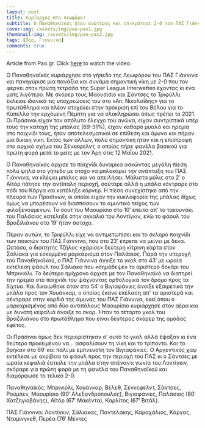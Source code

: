 ```yaml
---
layout: post
title: Κυρίαρχος στη Λεωφόρο!
subtitle: Ο Παναθηναϊκός ήταν ανώτερος και επικράτησε 2-0 του ΠΑΣ Γιάννινα
cover-img: /assets/img/pao-pas1.jpg
thumbnail-img: /assets/img/pao-pas2.jpg
tags: [Παο, Γιαννινα]
comments: true
---
```

Article from Pao.gr.
Click [here](https://www.youtube.com/watch?v=ZCXEJpZn5pI)  to watch the video.

Ο Παναθηναϊκός κυριάρχησε στο γήπεδο της Λεωφόρου του ΠΑΣ Γιάννινα και πανηγύρισε μια πανάξια και συνάμα σημαντική νίκη με 2-0 που τον φέρνει στην πρώτη τετράδα της
 Super League Ιnterwetten έχοντας κι ένα ματς λιγότερο. Με σκόρερ τους Μαουσίσιο και Σάντσες το Τριφύλλι έκλεισε ιδανικά τις υποχρεώσεις του στο «Απ. Νικολαΐδης» 
 για το πρωτάθλημα και πλέον στοχεύει στην πρόκριση επί του Βόλου για το Κύπελλο την ερχόμενη Πέμπτη για να ολοκληρώσει όπως πρέπει το 2021.
Οι Πράσινοι είχαν τον απόλυτο έλεγχο του αγώνα, είχαν συντριπτικά υπέρ τους την κατοχή της μπάλας (69-31%), είχαν καθαρό μυαλό και ηρεμία στο παιχνίδι τους, 
ήταν αποτελεσματικοί σε επίθεση και άμυνα και πήραν μια δίκαιη νίκη. Εκτός των άλλων, πολύ σημαντική ήταν και η επιστροφή στο αρχικό σχήμα του Σένκεφελντ,
ο οποίος πήρε φανέλα βασικού για πρώτη φορά μετά το ματς με τον Άρη στις 12 Μαΐου 2021.

Ο Παναθηναϊκός άρχισε το παιχνίδι δυναμικά ασκώντας μεγάλη πίεση πολύ ψηλά στο γήπεδο με στόχο να μπλοκάρει την ανάπτυξη του ΠΑΣ Γιάννινα, να κλέψει μπάλες και να απειλήσει. 
Μάλιστα μόλις στο 2′ ο Αϊτόρ πάτησε την αντίπαλη περιοχή, σούταρε αλλά η μπάλα κόντραρε στο πόδι του Κάργα και κατέληξε κόρνερ.
Η πίεση συνεχίστηκε από την πλευρά των Πρασίνων, οι οποίοι είχαν την κυκλοφορία της μπάλας δίχως όμως να μπορέσουν να διασπάσουν το αμυντικό τείχος των φιλοξενούμενων.
Το σουτ του Μαουρίσιο στο 10′ έπειτα απ’ το τακουνάκι του Παλάσιος κατέληξε στην αγκαλιά του Λοντίγκιν, ενώ το φάουλ του Βραζιλιάνου στο 19′ ήταν άστοχο.

Πέραν αυτών, το Τριφύλλι είχε να αντιμετωπίσει και το σκληρό παιχνίδι των παικτών του ΠΑΣ Γιάννινα, που στο 23′ έπρεπε να μείνει με δέκα. Ωστόσο, ο διαιτητής Τζήλος 
«χάρισε» δεύτερη κίτρινη κάρτα στον Σάλιακα για εσκεμμένο μαρκάρισμα στον Παλάσιος. Παρά  την υπεροχή τού Παναθηναϊκού, ο ΠΑΣ Γιάννινα άγγιξε το γκολ στο 43′ με ωραία
εκτέλεση φάουλ του Σάλιακα που «σημάδεψε» το αριστερό δοκάρι του Μπρινιόλι.
Το δεύτερο ημίχρονο άρχισε με τον Παναθηναϊκό να διατηρεί την ηρεμία στο παιχνίδι του ψάχνοντας ορθολογικά τον δρόμο προς τα δίχτυα. Και δικαιώθηκε όταν στο 54′ 
ο Βιγιαφάνιες άνοιξε εξαιρετικά την μπάλα προς τον Χουάνκαρ, ο οποίος έκανε επέλαση απ’ τα αριστερά και σέντραρε στην καρδιά της άμυνας του ΠΑΣ Γιάννινα, εκεί όπου 
ο μαρκαρισμένος από δύο αντιπάλους Μαουρίσιο κυριάρχησε στον αέρα και με δυνατή κεφαλιά άνοιξε το σκορ. Ήταν το τέταρτο γκολ του Βραζιλιάνου στο πρωτάθλημα που είναι
δεύτερος σκόρερ της ομάδας εφέτος.

Οι Πράσινοι όμως δεν περιορίστηκαν σ’ αυτό το γκολ αλλά έψαξαν κι ένα δεύτερο προκειμένου να… ασφαλίσουν τη νίκη και το τρίποντο. Και το βρήκαν στο 69′ και πάλι με εμπνευστή τον Βιγιαφάνιες. Ο Αργεντινός χαφ εκτέλεσε με ακρίβεια το φάουλ προς την περιοχή του ΠΑΣ κι ο Σάντσες με ωραία κεφαλιά έστειλε την μπάλα στην απέναντι γωνία του Λοντίγκιν, σκόραρε για πρώτη φορά με τη φανέλα του Παναθηναϊκού και διαμόρφωσε το τελικό 2-0.

Παναθηναϊκός: Μπρινιόλι, Χουάνκαρ, Βέλεθ, Σένκεφελντ, Σάντσες, Ρούμπεν, Μαουρίσιο (90′ Αλεξανδρόπουλος), Βιγιαφάνιες, Παλάσιος (80′ Χατζηγιοβάνης), Αϊτόρ (67′ Μακέντα), Καρλίτος (67′ Βιτάλ).

ΠΑΣ Γιάννινα: Λοντίγκιν, Σάλιακας, Παντελάκης, Καραχάλιος, Κάργας, Ντομίνγκεθ, Περέα (76′ Μέντες
